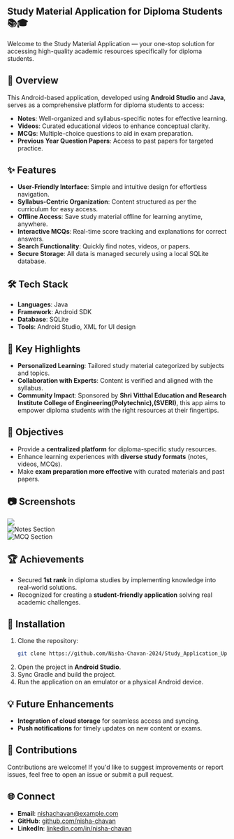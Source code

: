 ## Study Material Application for Diploma Students 📚🎓

Welcome to the Study Material Application — your one-stop solution for accessing high-quality academic resources specifically for diploma students.  

## 🌟 Overview

This Android-based application, developed using **Android Studio** and **Java**, serves as a comprehensive platform for diploma students to access:  
- **Notes**: Well-organized and syllabus-specific notes for effective learning.  
- **Videos**: Curated educational videos to enhance conceptual clarity.  
- **MCQs**: Multiple-choice questions to aid in exam preparation.  
- **Previous Year Question Papers**: Access to past papers for targeted practice.  

## ✨ Features  

- **User-Friendly Interface**: Simple and intuitive design for effortless navigation.  
- **Syllabus-Centric Organization**: Content structured as per the curriculum for easy access.  
- **Offline Access**: Save study material offline for learning anytime, anywhere.  
- **Interactive MCQs**: Real-time score tracking and explanations for correct answers.  
- **Search Functionality**: Quickly find notes, videos, or papers.  
- **Secure Storage**: All data is managed securely using a local SQLite database.  

## 🛠️ Tech Stack  

- **Languages**: Java  
- **Framework**: Android SDK  
- **Database**: SQLite  
- **Tools**: Android Studio, XML for UI design  

## 🚀 Key Highlights  

- **Personalized Learning**: Tailored study material categorized by subjects and topics.  
- **Collaboration with Experts**: Content is verified and aligned with the syllabus.  
- **Community Impact**: Sponsored by **Shri Vitthal Education and Research Institute College of Engineering(Polytechnic),(SVERI)**, this app aims to empower diploma students with the right resources at their fingertips.  

## 🎯 Objectives  

- Provide a **centralized platform** for diploma-specific study resources.  
- Enhance learning experiences with **diverse study formats** (notes, videos, MCQs).  
- Make **exam preparation more effective** with curated materials and past papers.  

## 📷 Screenshots  

![](![Screenshot_20250115-162223_DipCom](https://github.com/user-attachments/assets/acf2bb40-d6d5-43e7-b616-32e0d136c9c3))  
![Notes Section](link-to-screenshot)  
![MCQ Section](link-to-screenshot)  

## 🏆 Achievements  

- Secured **1st rank** in diploma studies by implementing knowledge into real-world solutions.  
- Recognized for creating a **student-friendly application** solving real academic challenges.  

## 🔧 Installation  

1. Clone the repository:  
   ```bash  
   git clone https://github.com/Nisha-Chavan-2024/Study_Application_Update.git
   ```  
2. Open the project in **Android Studio**.  
3. Sync Gradle and build the project.  
4. Run the application on an emulator or a physical Android device.  

## 💡 Future Enhancements  

- **Integration of cloud storage** for seamless access and syncing.  
- **Push notifications** for timely updates on new content or exams.  

## 🤝 Contributions  

Contributions are welcome! If you'd like to suggest improvements or report issues, feel free to open an issue or submit a pull request.  

## 🌐 Connect  

- **Email**: [nishachavan@example.com](mailto:chavannisha2020@gmail.com)  
- **GitHub**: [github.com/nisha-chavan](https://github.com/Nisha-Chavan-2024)  
- **LinkedIn**: [linkedin.com/in/nisha-chavan](https://linkedin.com/in/nisha-chavan)  
